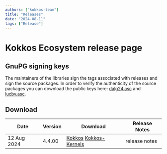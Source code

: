 ```yaml
---
authors: ["kokkos-team"]
title: "Releases"
date: "2024-08-11"
tags: ["Release"]
---
```


# Kokkos Ecosystem release page

## GnuPG signing keys

The maintainers of the libraries sign the tags associated with releases and sign the source packages. In order to verify the authenticity of the source packages you can download the public keys here: [dalg24.asc](content/siging-keys/release-keys.asc) and [lucbv.asc](https://kokkos.org/downloads/signing-keys/lucbv.asc).

## Download

| Date | Version | Download | Release Notes |
| --- | --- | --- | --- |
| 12 Aug 2024 | 4.4.00 | [Kokkos](https://github.com/kokkos/kokkos/releases/tag/4.4.00) [Kokkos-Kernels](https://github.com/kokkos/kokkos-kernels/releases/tag/4.4.00) | release notes |
